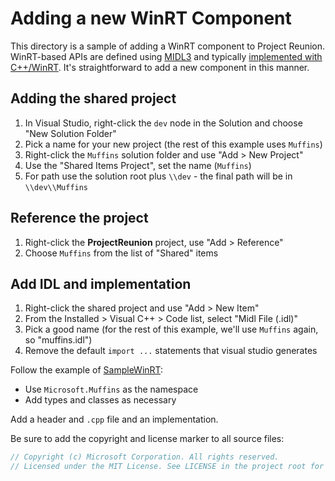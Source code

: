 ﻿# Adding a new WinRT Component

This directory is a sample of adding a WinRT component to Project Reunion.
WinRT-based APIs are defined using [MIDL3](https://docs.microsoft.com/en-us/uwp/midl-3/)
and typically [implemented with C++/WinRT](https://github.com/Microsoft/cppwinrt). It's
straightforward to add a new component in this manner.

## Adding the shared project

1. In Visual Studio, right-click the `dev` node in the Solution and choose "New Solution Folder"
2. Pick a name for your new project (the rest of this example uses `Muffins`)
3. Right-click the `Muffins` solution folder and use "Add > New Project"
4. Use the "Shared Items Project", set the name (`Muffins`)
4. For path use the solution root plus `\\dev` - the final path will be in `\\dev\\Muffins`

## Reference the project

1. Right-click the **ProjectReunion** project, use "Add > Reference"
2. Choose `Muffins` from the list of "Shared" items

## Add IDL and implementation

1. Right-click the shared project and use "Add > New Item"
2. From the Installed > Visual C++ > Code list, select "Midl File (.idl)"
3. Pick a good name (for the rest of this example, we'll use `Muffins` again, so "muffins.idl")
3. Remove the default `import ...` statements that visual studio generates

Follow the example of [SampleWinRT](./SampleWinRT.idl):

* Use `Microsoft.Muffins` as the namespace
* Add types and classes as necessary

Add a header and `.cpp` file and an implementation.

Be sure to add the copyright and license marker to all source files:

```c++
// Copyright (c) Microsoft Corporation. All rights reserved.
// Licensed under the MIT License. See LICENSE in the project root for license information.
```